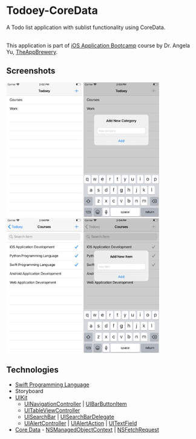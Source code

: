 #  Todoey-CoreData
A Todo list application with sublist functionality using CoreData.

<br>This application is part of <a href="https://www.udemy.com/course/ios-13-app-development-bootcamp/">iOS Application Bootcamp</a> course by Dr. Angela Yu, <a href="https://www.appbrewery.co">TheAppBrewery</a>.

## Screenshots
<img src="Screenshots/CategoryScene.png" width="200"> <img src="Screenshots/AddNewCategoryScene.png" width="200"> <img src="Screenshots/ItemsScene.png" width="200"> <img src="Screenshots/AddNewItemScene.png" width="200">

## Technologies
- <a href="http://developer.apple.com/documentation/swift">Swift Programming Language</a>
- Storyboard
- <a href="https://developer.apple.com/documentation/uikit">UIKit</a>
    - <a href="https://developer.apple.com/documentation/uikit/uinavigationcontroller">UINavigationController</a> | <a href="https://developer.apple.com/documentation/uikit/uibarbuttonitem">UIBarButtonItem</a>
    - <a href="https://developer.apple.com/documentation/uikit/uitableviewcontroller">UITableViewController</a>
    - <a href="https://developer.apple.com/documentation/uikit/uisearchbar">UISearchBar</a> | <a href="https://developer.apple.com/documentation/uikit/uisearchbardelegate">UISearchBarDelegate</a>
    - <a href="https://developer.apple.com/documentation/uikit/uialertcontroller">UIAlertController</a> | <a href="https://developer.apple.com/documentation/uikit/uialertaction">UIAlertAction</a> | <a href="https://developer.apple.com/documentation/uikit/uitextfield">UITextField</a>
- <a href="https://developer.apple.com/documentation/coredata">Core Data</a> - <a href="https://developer.apple.com/documentation/coredata/nsmanagedobjectcontext">NSManagedObjectContext</a> | <a href="https://developer.apple.com/documentation/coredata/nsfetchrequest">NSFetchRequest<NSFetchRequestResult></a>
